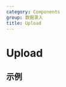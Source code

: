 ```yaml
---
category: Components
group: 数据录入
title: Upload
---
```


# Upload

## 示例

<code src="./demos/demo1.jsx"></code>
